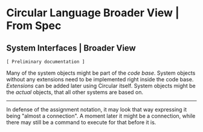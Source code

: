 ﻿Circular Language Broader View | From Spec
==========================================

System Interfaces | Broader View
--------------------------------

`[ Preliminary documentation ]`

Many of the system objects might be part of the *code base*. System objects without any extensions need to be implemented right inside the code base. *Extensions* can be added later using Circular itself. System objects might be the *actual* objects, that all other systems are based on.

-----

In defense of the assignment notation, it may look that way expressing it being "almost a connection". A moment later it might be a connection, while there may still be a command to execute for that before it is.